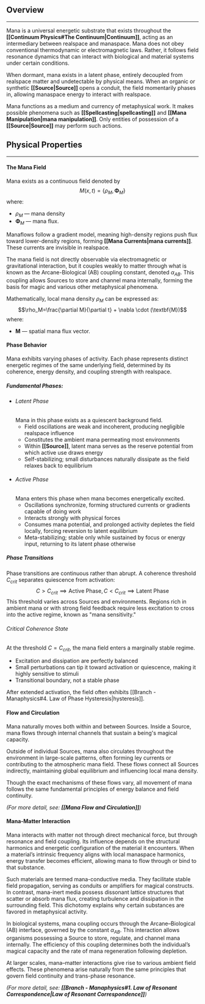 ## Overview
---
Mana is a universal energetic substrate that exists throughout the **[[Continuum Physics#The Continuum|Continuum]]**, acting as an intermediary between realspace and manaspace. Mana does not obey conventional thermodynamic or electromagnetic laws. Rather, it follows field resonance dynamics that can interact with biological and material systems under certain conditions.

When dormant, mana exists in a latent phase, entirely decoupled from realspace matter and undetectable by physical means. When an organic or synthetic **[[Source|Source]]** opens a conduit, the field momentarily phases in, allowing manaspace energy to interact with realspace. 

Mana functions as a medium and currency of metaphysical work. It makes possible phenomena such as **[[Spellcasting|spellcasting]]** and **[[Mana Manipulation|mana manipulation]]**. Only entities of possession of a **[[Source|Source]]** may perform such actions.
## Physical Properties
---
#### The Mana Field
Mana exists as a continuous field denoted by 
$$M(x, t)=\{\rho_M, \boldsymbol{\Phi}_M\}$$
where:
- $\rho_M$ — mana density
- $\boldsymbol{\Phi}_M$ — mana flux.

Manaflows follow a gradient model, meaning high-density regions push flux toward lower-density regions, forming **[[Mana Currents|mana currents]]**. These currents are invisible in realspace. 

The mana field is not directly observable via electromagnetic or gravitational interaction, but it couples weakly to matter through what is known as the Arcane-Biological (AB) coupling constant, denoted $\alpha_{AB}$. This coupling allows Sources to store and channel mana internally, forming the basis for magic and various other metaphysical phenomena.

Mathematically, local mana density $\rho_M$ can be expressed as:
$$\rho_M=\frac{\partial M}{\partial t} + \nabla \cdot (\textbf{M})$$
where:
- $\textbf{M}$ — spatial mana flux vector.
#### Phase Behavior
Mana exhibits varying phases of activity. Each phase represents distinct energetic regimes of the same underlying field, determined by its coherence, energy density, and coupling strength with realspace.
##### Fundamental Phases:
- ###### Latent Phase
	Mana in this phase exists as a quiescent background field. 
	- Field oscillations are weak and incoherent, producing negligible realspace influence
	- Constitutes the ambient mana permeating most environments
	- Within **[[Source]]**, latent mana serves as the reserve potential from which active use draws energy
	- Self-stabilizing; small disturbances naturally dissipate as the field relaxes back to equilibrium
- ###### Active Phase
	Mana enters this phase when mana becomes energetically excited.
	- Oscillations synchronize, forming structured currents or gradients capable of doing work
	- Interacts strongly with physical forces
	- Consumes mana potential, and prolonged activity depletes the field locally, forcing reversion to latent equilibrium
	- Meta-stabilizing; stable only while sustained by focus or energy input, returning to its latent phase otherwise
##### Phase Transitions
Phase transitions are continuous rather than abrupt.
A coherence threshold $C_{crit}$ separates quiescence from activation:
$$C>C_{crit}\implies \text{Active Phase}, C<C_{crit}\implies \text{Latent Phase}$$
This threshold varies across Sources and environments. Regions rich in ambient mana or with strong field feedback require less excitation to cross into the active regime, known as "mana sensitivity."
###### Critical Coherence State
At the threshold $C=C_{crit}$, the mana field enters a marginally stable regime.
- Excitation and dissipation are perfectly balanced
- Small perturbations can tip it toward activation or quiescence, making it highly sensitive to stimuli
- Transitional boundary, not a stable phase

After extended activation, the field often exhibits [[Branch - Manaphysics#4. Law of Phase Hysteresis|hysteresis]]. 
#### Flow and Circulation
Mana naturally moves both within and between Sources. Inside a Source, mana flows through internal channels that sustain a being's magical capacity.

Outside of individual Sources, mana also circulates throughout the environment in large-scale patterns, often forming ley currents or contributing to the atmospheric mana field. These flows connect all Sources indirectly, maintaining global equilibrium and influencing local mana density.

Though the exact mechanisms of these flows vary, all movement of mana follows the same fundamental principles of energy balance and field continuity. 

*(For more detail, see: **[[Mana Flow and Circulation]]**)*
#### Mana-Matter Interaction
Mana interacts with matter not through direct mechanical force, but through resonance and field coupling. Its influence depends on the structural harmonics and energetic configuration of the material it encounters. When a material’s intrinsic frequency aligns with local manaspace harmonics, energy transfer becomes efficient, allowing mana to flow through or bind to that substance.

Such materials are termed mana-conductive media. They facilitate stable field propagation, serving as conduits or amplifiers for magical constructs. In contrast, mana-inert media possess dissonant lattice structures that scatter or absorb mana flux, creating turbulence and dissipation in the surrounding field. This dichotomy explains why certain substances are favored in metaphysical activity.

In biological systems, mana coupling occurs through the Arcane–Biological (AB) interface, governed by the constant $\alpha_{AB}$. This interaction allows organisms possessing a Source to store, regulate, and channel mana internally. The efficiency of this coupling determines both the individual’s magical capacity and the rate of mana regeneration following depletion.

At larger scales, mana–matter interactions give rise to various ambient field effects. These phenomena arise naturally from the same principles that govern field continuity and trans-phase resonance.

*(For more detail, see: **[[Branch - Manaphysics#1. Law of Resonant Correspondence|Law of Resonant Correspondence]]**)*